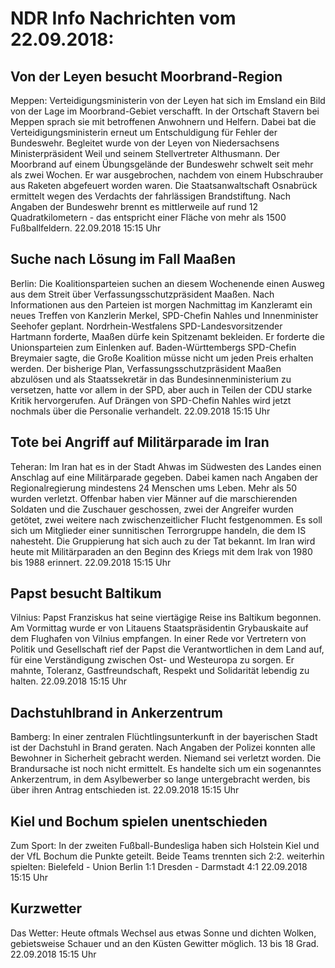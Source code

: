 # NDR Info Nachrichten vom 22.09.2018:


## Von der Leyen besucht Moorbrand-Region
Meppen:		Verteidigungsministerin von der Leyen hat sich im Emsland ein Bild von der Lage im Moorbrand-Gebiet verschafft. In der Ortschaft Stavern bei Meppen sprach sie mit betroffenen Anwohnern und Helfern. Dabei bat die Verteidigungsministerin erneut um Entschuldigung für Fehler der Bundeswehr. Begleitet wurde von der Leyen von Niedersachsens Ministerpräsident Weil und seinem Stellvertreter Althusmann. Der Moorbrand auf einem Übungsgelände der Bundeswehr schwelt seit mehr als zwei Wochen. Er war ausgebrochen, nachdem von einem Hubschrauber aus Raketen abgefeuert worden waren. Die Staatsanwaltschaft Osnabrück ermittelt wegen des Verdachts der fahrlässigen Brandstiftung. Nach Angaben der Bundeswehr brennt es mittlerweile auf rund 12 Quadratkilometern - das entspricht einer Fläche von mehr als 1500 Fußballfeldern. 22.09.2018 15:15 Uhr 

## Suche nach Lösung im Fall Maaßen
Berlin:	Die Koalitionsparteien suchen an diesem Wochenende einen Ausweg aus dem Streit über Verfassungsschutzpräsident Maaßen. Nach Informationen aus den Parteien ist morgen Nachmittag im Kanzleramt ein neues Treffen von Kanzlerin Merkel, SPD-Chefin Nahles und Innenminister Seehofer geplant. Nordrhein-Westfalens SPD-Landesvorsitzender Hartmann forderte, Maaßen dürfe kein Spitzenamt bekleiden. Er forderte die Unionsparteien zum Einlenken auf. Baden-Württembergs SPD-Chefin Breymaier sagte, die Große Koalition müsse nicht um jeden Preis erhalten werden. Der bisherige Plan, Verfassungsschutzpräsident Maaßen abzulösen und als Staatssekretär in das Bundesinnenministerium zu versetzen, hatte vor allem in der SPD, aber auch in Teilen der CDU starke Kritik hervorgerufen. Auf Drängen von SPD-Chefin Nahles wird jetzt nochmals über die Personalie verhandelt. 22.09.2018 15:15 Uhr 

## Tote bei Angriff auf Militärparade im Iran  
Teheran: Im Iran hat es in der Stadt Ahwas im Südwesten des Landes einen Anschlag auf eine Militärparade gegeben. Dabei kamen nach Angaben der Regionalregierung mindestens 24 Menschen ums Leben. Mehr als 50 wurden verletzt. Offenbar haben vier Männer auf die marschierenden Soldaten und die Zuschauer geschossen, zwei der Angreifer wurden getötet, zwei weitere nach zwischenzeitlicher Flucht festgenommen. Es soll sich um Mitglieder einer sunnitischen Terrorgruppe handeln, die dem IS nahesteht. Die Gruppierung hat sich auch zu der Tat bekannt. Im Iran wird heute mit Militärparaden an den Beginn des Kriegs mit dem Irak von 1980 bis 1988 erinnert. 22.09.2018 15:15 Uhr 

## Papst besucht Baltikum
Vilnius: 	Papst Franziskus hat seine viertägige Reise ins Baltikum begonnen. Am Vormittag wurde er von Litauens Staatspräsidentin Grybauskaite auf dem Flughafen von Vilnius empfangen. In einer Rede vor Vertretern von Politik und Gesellschaft rief der Papst die Verantwortlichen in dem Land auf, für eine Verständigung zwischen Ost- und Westeuropa zu sorgen. Er mahnte, Toleranz, Gastfreundschaft, Respekt und Solidarität lebendig zu halten. 22.09.2018 15:15 Uhr 

## Dachstuhlbrand in Ankerzentrum
Bamberg: In einer zentralen Flüchtlingsunterkunft in der bayerischen Stadt ist der Dachstuhl in Brand geraten. Nach Angaben der Polizei konnten alle Bewohner in Sicherheit gebracht werden. Niemand sei verletzt worden. Die Brandursache ist noch nicht ermittelt. Es handelte sich um ein sogenanntes Ankerzentrum, in dem Asylbewerber so lange untergebracht werden, bis über ihren Antrag entschieden ist. 22.09.2018 15:15 Uhr 

## Kiel und Bochum spielen unentschieden
Zum Sport: In der zweiten Fußball-Bundesliga haben sich Holstein Kiel und der VfL Bochum die Punkte geteilt. Beide Teams trennten sich 2:2. weiterhin spielten:
Bielefeld - Union Berlin 1:1
Dresden - Darmstadt 4:1 22.09.2018 15:15 Uhr 

## Kurzwetter
Das Wetter: Heute oftmals Wechsel aus etwas Sonne und dichten Wolken, gebietsweise Schauer und an den Küsten Gewitter möglich. 13 bis 18 Grad. 22.09.2018 15:15 Uhr 
